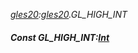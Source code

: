 _[gles20](../../modules/gles20/gles20-module.md):[gles20](../../modules/gles20/gles20-module.md).GL\_HIGH\_INT_
##### Const GL\_HIGH\_INT:[Int](../../modules/wonkey/wonkey-types-int.md)
